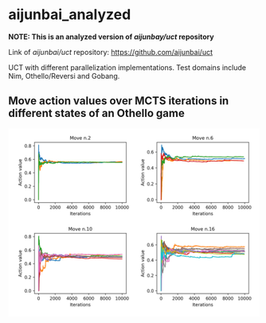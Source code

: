 # aijunbai_analyzed

**NOTE: This is an analyzed version of *aijunbay/uct* repository**

Link of *aijunbai/uct* repository: https://github.com/aijunbai/uct

UCT with different parallelization implementations.
Test domains include Nim, Othello/Reversi and Gobang.

## Move action values over MCTS iterations in different states of an Othello game

![uct_statistics](https://github.com/Scheggetta/aijunbai_analyzed/blob/master/img/plain_uct_move2.png?raw=true)

